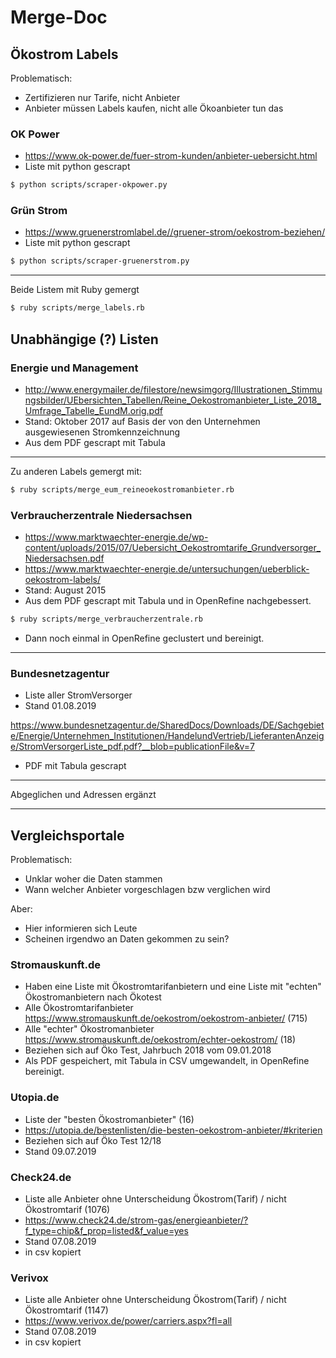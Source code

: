 # Merge-Doc

## Ökostrom Labels

Problematisch:
- Zertifizieren nur Tarife, nicht Anbieter
- Anbieter müssen Labels kaufen, nicht alle Ökoanbieter tun das

### OK Power
- https://www.ok-power.de/fuer-strom-kunden/anbieter-uebersicht.html
- Liste mit python gescrapt

``` bash
$ python scripts/scraper-okpower.py
```

### Grün Strom

- https://www.gruenerstromlabel.de//gruener-strom/oekostrom-beziehen/
- Liste mit python gescrapt

``` bash
$ python scripts/scraper-gruenerstrom.py
```

---

Beide Listem mit Ruby gemergt

``` bash
$ ruby scripts/merge_labels.rb
```

## Unabhängige (?) Listen

### Energie und Management
- http://www.energymailer.de/filestore/newsimgorg/Illustrationen_Stimmungsbilder/UEbersichten_Tabellen/Reine_Oekostromanbieter_Liste_2018_Umfrage_Tabelle_EundM.orig.pdf
- Stand: Oktober 2017 auf Basis der von den Unternehmen ausgewiesenen Stromkennzeichnung
- Aus dem PDF gescrapt mit Tabula

---
Zu anderen Labels gemergt mit:

``` bash
$ ruby scripts/merge_eum_reineoekostromanbieter.rb
```

### Verbraucherzentrale Niedersachsen

- https://www.marktwaechter-energie.de/wp-content/uploads/2015/07/Uebersicht_Oekostromtarife_Grundversorger_Niedersachsen.pdf
- https://www.marktwaechter-energie.de/untersuchungen/ueberblick-oekostrom-labels/
- Stand: August 2015
- Aus dem PDF gescrapt mit Tabula und in OpenRefine nachgebessert.

``` bash
$ ruby scripts/merge_verbraucherzentrale.rb
```
- Dann noch einmal in OpenRefine geclustert und bereinigt.

---

### Bundesnetzagentur

- Liste aller StromVersorger
- Stand 01.08.2019

https://www.bundesnetzagentur.de/SharedDocs/Downloads/DE/Sachgebiete/Energie/Unternehmen_Institutionen/HandelundVertrieb/LieferantenAnzeige/StromVersorgerListe_pdf.pdf?__blob=publicationFile&v=7

- PDF mit Tabula gescrapt

---

Abgeglichen und Adressen ergänzt

---

## Vergleichsportale

Problematisch:
- Unklar woher die Daten stammen
- Wann welcher Anbieter vorgeschlagen bzw verglichen wird

Aber:
- Hier informieren sich Leute
- Scheinen irgendwo an Daten gekommen zu sein?

### Stromauskunft.de

- Haben eine Liste mit Ökostromtarifanbietern und eine Liste mit "echten" Ökostromanbietern nach Ökotest
- Alle Ökostromtarifanbieter https://www.stromauskunft.de/oekostrom/oekostrom-anbieter/ (715)
- Alle "echter" Ökostromanbieter https://www.stromauskunft.de/oekostrom/echter-oekostrom/ (18)
- Beziehen sich auf Öko Test, Jahrbuch 2018 vom 09.01.2018
- Als PDF gespeichert, mit Tabula in CSV umgewandelt, in OpenRefine bereinigt.

### Utopia.de

- Liste der "besten Ökostromanbieter" (16)
- https://utopia.de/bestenlisten/die-besten-oekostrom-anbieter/#kriterien
- Beziehen sich auf Öko Test 12/18
- Stand 09.07.2019

### Check24.de

- Liste alle Anbieter ohne Unterscheidung Ökostrom(Tarif) / nicht Ökostromtarif (1076)
- https://www.check24.de/strom-gas/energieanbieter/?f_type=chip&f_prop=listed&f_value=yes
- Stand 07.08.2019
- in csv kopiert

### Verivox

- Liste alle Anbieter ohne Unterscheidung Ökostrom(Tarif) / nicht Ökostromtarif (1147)
- https://www.verivox.de/power/carriers.aspx?fl=all
- Stand 07.08.2019
- in csv kopiert
